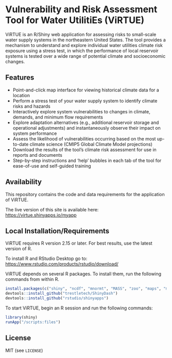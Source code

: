 # Vulnerability and Risk Assessment Tool for Water UtilitiEs (ViRTUE)

ViRTUE is an R/Shiny web application for assessing risks to small-scale water supply systems in the northeastern United States. The tool provides a mechanism to understand and explore individual water utilities climate risk exposure using a stress test, in which the performance of local reservoir systems is tested over a wide range of potential climate and socioeconomic changes. 

## Features

*	Point-and-click map interface for viewing historical climate data for a location
*	Perform a stress test of your water supply system to identify climate risks and hazards 
*	Interactively explore system vulnerabilities to changes in climate, demands, and minimum flow requirements
*	Explore adaptation alternatives (e.g., additional reservoir storage and operational adjustments) and instantaneously observe their impact on system performance
*	Assess the likelihood of vulnerabilities occurring based on the most up-to-date climate science (CMIP5 Global Climate Model projections)
*	Download the results of the tool’s climate risk assessment for use in reports and documents
*	Step-by-step instructions and ‘help’ bubbles in each tab of the tool for ease-of-use and self-guided training

## Availability

This repository contains the code and data requirements for the application of ViRTUE.

The live version of this site is available here: <https://virtue.shinyapps.io/myapp>

## Local Installation/Requirements

ViRTUE requires R version 2.15 or later. For best results, use the latest version of R.

To install R and RStudio Desktop go to: <https://www.rstudio.com/products/rstudio/download/>

ViRTUE depends on several R packages. To install them, run the following commands from within R.

```r
install.packages(c("shiny", "ncdf", "mnormt", "MASS", "zoo", "maps", "mapproj", "psych", "fields", "plotrix", "chron", "leaflet", "shinyBS", "devtools"))
devtools::install_github("trestletech/ShinyDash")
devtools::install_github("rstudio/shinyapps")
```

To start ViRTUE, begin an R session and run the following commands:

```r
library(shiny)
runApp("/scripts:files")
```

## License

MIT (see `LICENSE`)